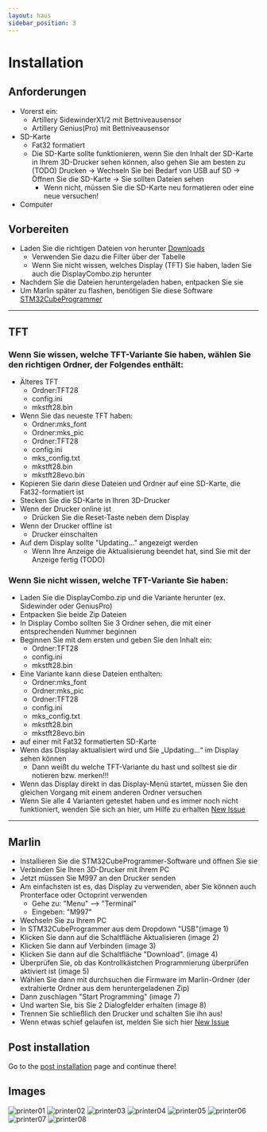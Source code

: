 ```yaml
---
layout: haus
sidebar_position: 3
---
```


# Installation
## Anforderungen
- Vorerst ein:
  - Artillery SidewinderX1/2 mit Bettniveausensor
  - Artillery Genius(Pro) mit Bettniveausensor
- SD-Karte
  - Fat32 formatiert
  - Die SD-Karte sollte funktionieren, wenn Sie den Inhalt der SD-Karte in Ihrem 3D-Drucker sehen können, also gehen Sie am besten zu (TODO) Drucken -> Wechseln Sie bei Bedarf von USB auf SD -> Öffnen Sie die SD-Karte -> Sie sollten Dateien sehen
    - Wenn nicht, müssen Sie die SD-Karte neu formatieren oder eine neue versuchen!
- Computer

## Vorbereiten
- Laden Sie die richtigen Dateien von herunter [Downloads](downloads.mdx)
  - Verwenden Sie dazu die Filter über der Tabelle
  - Wenn Sie nicht wissen, welches Display (TFT) Sie haben, laden Sie auch die DisplayCombo.zip herunter
- Nachdem Sie die Dateien heruntergeladen haben, entpacken Sie sie
- Um Marlin später zu flashen, benötigen Sie diese Software [STM32CubeProgrammer](https://www.st.com/en/development-tools/stm32cubeprog.html#get-software)
---
## TFT
### Wenn Sie wissen, welche TFT-Variante Sie haben, wählen Sie den richtigen Ordner, der Folgendes enthält:
- Älteres TFT
  - Ordner:TFT28
  - config.ini
  - mkstft28.bin
- Wenn Sie das neueste TFT haben:
  - Ordner:mks_font
  - Ordner:mks_pic
  - Ordner:TFT28
  - config.ini
  - mks_config.txt
  - mkstft28.bin
  - mkstft28evo.bin
- Kopieren Sie dann diese Dateien und Ordner auf eine SD-Karte, die Fat32-formatiert ist
- Stecken Sie die SD-Karte in Ihren 3D-Drucker
- Wenn der Drucker online ist
  - Drücken Sie die Reset-Taste neben dem Display
- Wenn der Drucker offline ist
  - Drucker einschalten
- Auf dem Display sollte "Updating..." angezeigt werden
  - Wenn Ihre Anzeige die Aktualisierung beendet hat, sind Sie mit der Anzeige fertig (TODO)

### Wenn Sie nicht wissen, welche TFT-Variante Sie haben:

- Laden Sie die DisplayCombo.zip und die Variante herunter (ex. Sidewinder oder GeniusPro)
- Entpacken Sie beide Zip Dateien
- In Display Combo sollten Sie 3 Ordner sehen, die mit einer entsprechenden Nummer beginnen
- Beginnen Sie mit dem ersten und geben Sie den Inhalt ein:
  - Ordner:TFT28
  - config.ini
  - mkstft28.bin
- Eine Variante kann diese Dateien enthalten:
  - Ordner:mks_font
  - Ordner:mks_pic
  - Ordner:TFT28
  - config.ini
  - mks_config.txt
  - mkstft28.bin
  - mkstft28evo.bin
- auf einer mit Fat32 formatierten SD-Karte
- Wenn das Display aktualisiert wird und Sie „Updating...“ im Display sehen können
  - Dann weißt du welche TFT-Variante du hast und solltest sie dir notieren bzw. merken!!!
- Wenn das Display direkt in das Display-Menü startet, müssen Sie den gleichen Vorgang mit einem anderen Ordner versuchen
- Wenn Sie alle 4 Varianten getestet haben und es immer noch nicht funktioniert, wenden Sie sich an hier, um Hilfe zu erhalten [New Issue](https://github.com/Dave811/ATSG/issues/new/choose)

---
## Marlin
- Installieren Sie die STM32CubeProgrammer-Software und öffnen Sie sie
- Verbinden Sie Ihren 3D-Drucker mit Ihrem PC
- Jetzt müssen Sie M997 an den Drucker senden
- Am einfachsten ist es, das Display zu verwenden, aber Sie können auch Pronterface oder Octoprint verwenden
  - Gehe zu: "Menu" --> "Terminal"
  - Eingeben: "M997"
- Wechseln Sie zu Ihrem PC
- In STM32CubeProgrammer aus dem Dropdown "USB"(image 1)
- Klicken Sie dann auf die Schaltfläche Aktualisieren (image 2)
- Klicken Sie dann auf Verbinden (image 3)
- Klicken Sie dann auf die Schaltfläche "Download". (image 4)
- Überprüfen Sie, ob das Kontrollkästchen Programmierung überprüfen aktiviert ist (image 5)
- Wählen Sie dann mit durchsuchen die Firmware im Marlin-Ordner (der extrahierte Ordner aus dem heruntergeladenen Zip)
- Dann zuschlagen "Start Programming" (image 7)
- Und warten Sie, bis Sie 2 Dialogfelder erhalten (image 8)
- Trennen Sie schließlich den Drucker und schalten Sie ihn aus!
- Wenn etwas schief gelaufen ist, melden Sie sich hier [New Issue](https://github.com/Dave811/ATSG/issues/new/choose)

## Post installation
Go to the [post installation](post-install.md) page and continue there!
## Images

![printer01](pathname://assets/installation/STM32/printer01.png) ![printer02](pathname://assets/installation/STM32/printer02.png) ![printer03](pathname://assets/installation/STM32/printer03.png) ![printer04](pathname://assets/installation/STM32/printer04.png) ![printer05](pathname://assets/installation/STM32/printer05.png) ![printer06](pathname://assets/installation/STM32/printer06.png) ![printer07](pathname://assets/installation/STM32/printer07.png) ![printer08](pathname://assets/installation/STM32/printer08.png)

